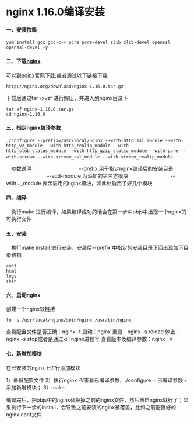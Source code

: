 # nginx 1.16.0编译安装

#### 一、安装依赖

```
yum install gcc gcc-c++ pcre pcre-devel zlib zlib-devel openssl openssl-devel -y 
```

#### 二、下载[nginx](http://nginx.org/download/nginx-1.16.0.tar.gz)
可以到[nginx](http://nginx.org/)官网下载,或者通过以下链接下载

```
http://nginx.org/download/nginx-1.16.0.tar.gz
```
下载后通过tar -xvzf 进行解压，并进入到nginx目录下

```
tar xf nginx-1.16.0.tar.gz
cd nginx-1.16.0
```

#### 三、指定nginx编译参数
```
./configure --prefix=/usr/local/nginx --with-http_ssl_module --with-http_v2_module --with-http_realip_module --with-http_stub_status_module --with-http_gzip_static_module --with-pcre --with-stream --with-stream_ssl_module --with-stream_realip_module　　　　
```

　参数说明：
　　　　　　　　--prefix 用于指定nginx编译后的安装目录
　　　　　　　　--add-module 为添加的第三方模块
　　　　　　　　--with..._module 表示启用的nginx模块，如此处启用了好几个模块

#### 四、编译
　执行make 进行编译，如果编译成功的话会在第一步中objs中出现一个nginx的可执行文件

#### 五、安装
　执行make install 进行安装，安装后--prefix 中指定的安装目录下回出现如下目录结构　　　

```
conf
html
logs
sbin
```

#### 六、启动nginx
创建一个nginx软链接

```
ln -s /usr/local/nginx/sbin/nginx /usr/bin/nginx
```

查看配置文件是否正确：nginx -t 
启动：nginx
重启：nginx -s reload
停止：nginx -s stop或者是通过kill nginx进程号
查看版本及编译参数：nginx –V

#### 七、新增加模块
在已安装的nginx上进行添加模块

1）备份配置文件
2）执行nginx -V查看已编译参数，./configure + 已编译参数 + 添加新增模块；
3）make

编译完后，把objs中的nginx替换掉之前的nginx文件，然后重启nginx就行了；如果执行下一步的install，会导致之前安装的nginx被覆盖，比如之前配置好的nginx.conf文件
